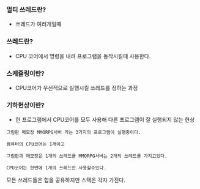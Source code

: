 ### 멀티 쓰레드란?
- 쓰레드가 여러개일때 

### 쓰레드란?
- CPU 코어에서 명령을 내려 프로그램을 동작시킬때 사용한다.

### 스케쥴링이란?
- CPU코어가 우선적으로 실행시킬 쓰레드를 정하는 과정 

### 기하현상이란?
- 한 프로그램에서 CPU코어를 모두 사용해 다른 프로그램이 잘 실행되지 않는 현상 

```Text
그림판 메모장 MMORPG서버 라는 3가지의 프로그램이 실행중이다.

컴퓨터의 CPU코어는 1개이고

그림판과 메모장은 1개의 쓰레드를 MMORPG서버는 2개의 쓰레드를 가지고있다.

CPU코어는 한번에 1개의 쓰레드만 사용할수있다.
```
모든 쓰레드들은 힙을 공유하지만 스택은 각자 가진다.
